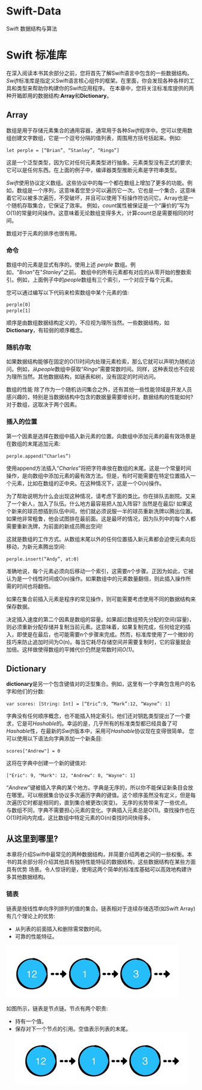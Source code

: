 # Swift-Data
Swift 数据结构与算法

# Swift 标准库

在深入阅读本书其余部分之前，您将首先了解Swift语言中包含的一些数据结构。*Swift*标准库是指定义Swift语言核心组件的框架。在里面，你会发现各种各样的工具和类型来帮助你构建你的Swift应用程序。
在本章中，您将关注标准库提供的两种开箱即用的数据结构:**Array**和**Dictionary**。

## Array

数组是用于存储元素集合的通用容器，通常用于各种*Swift*程序中。您可以使用数组创建文字数组，它是一个逗号分隔的值列表，周围用方括号括起来。例如:

`let perple = [“Brian”, “Stanley”, “Ringo”]`

这是一个泛型类型，因为它对任何元素类型进行抽象。元素类型没有正式的要求;它可以是任何东西。在上面的例子中，编译器类型推断元素是字符串类型。

*Swift*使用协议定义数组。这些协议中的每一个都在数组上增加了更多的功能。例如，数组是一个序列，这意味着您至少可以遍历它一次。它也是一个集合，这意味着它可以被多次遍历，不受破坏，并且可以使用下标操作符访问它。Array也是一个随机存取集合，它保证了效率。
例如，*count*属性被保证是一个“廉价的”写为O(1)的常量时间操作。这意味着无论数组变得多大，计算*count*总是需要相同的时间。

数组对于元素的排序也很有用。

### 命令
数组中的元素是显式有序的。使用上述 *perple* 数组。例如，"*Brian*"在"*Stanley*"之前。
数组中的所有元素都有对应的从零开始的整数索引。例如，上面例子中的*people*数组有三个索引，一个对应于每个元素。

您可以通过编写以下代码来检索数组中某个元素的值:
```
perple[0]
perple[1]
```
顺序是由数组数据结构定义的，不应视为理所当然。一些数据结构，如**Dictionary**，有较弱的顺序概念。

### 随机存取
如果数据结构能够在固定的O(1)时间内处理元素检索，那么它就可以声明为随机访问。例如，从*people*数组中获取“*Ringo*”需要常数时间。同样，这种表现也不应视为理所当然。其他数据结构，如链表和树，没有固定的时间访问。

数组的性能
除了作为一个随机访问集合之外，还有其他一些性能领域是开发人员感兴趣的，特别是当数据结构中包含的数据量需要增长时，数据结构的性能如何?对于数组，这取决于两个因素。

### 插入的位置
第一个因素是选择在数组中插入新元素的位置。向数组中添加元素的最有效场景是在数组的末尾追加元素:

`perple.append(“Charles”)`

使用append方法插入“*Charles*”将把字符串放在数组的末尾。这是一个常量时间操作，是向数组中添加元素的最有效方法。但是，有时可能需要在特定位置插入一个元素，比如在数组的正中央。在这种情况下，这是一个O(n)操作。

为了帮助说明为什么会出现这种情况，请考虑下面的类比。你在排队去剧院。又来了一个新人，加入了队伍。什么地方最容易把人加入阵容?
当然是在最后!
如果这个新来的球员想插到队伍中间，他们就必须说服一半的球员重新洗牌以腾出位置。
如果他非常粗鲁，他会试图排在最前面。这是最坏的情况，因为队列中的每个人都需要重新洗牌，为前面的新成员腾出空间!

这就是数组的工作方式。从数组末尾以外的任何位置插入新元素都会迫使元素向后移动，为新元素腾出空间:

`perple.insert(“Andy”, at:0)`

准确地说，每个元素必须向后移动一个索引，这需要*n*个步骤。正因为如此，它被认为是一个线性时间或O(n)操作。如果数组中的元素数量翻倍，则此插入操作所需的时间也将翻倍。

如果在集合前插入元素是程序的常见操作，则可能需要考虑使用不同的数据结构来保存数据。

决定插入速度的第二个因素是数组的容量。如果超过数组预先分配的空间(容量)，则必须重新分配存储并复制当前元素。这意味着，如果复制完成，任何给定的插入，即使是在最后，也可能需要n个步骤来完成。然而，标准库使用了一个微妙的技巧来防止追加时间为O(n)。每当它耗尽存储空间并需要复制时，它的容量就会加倍。这样做使得数组的平摊代价仍然是常数时间*O(1)*。

## Dictionary
**dictionary**是另一个包含键值对的泛型集合。例如，这里有一个字典包含用户的名字和他们的分数:

`var scores: [String: Int] = [“Eric”:9, “Mark”:12, “Wayne”: 1]`

字典没有任何顺序概念，也不能插入特定索引。他们还对钥匙类型提出了一个要求，它是可*Hashable*的。幸运的是，几乎所有的标准类型都已经具备了可*Hashable*性，在最新的*Swift*版本中，采用可*Hashable*协议现在变得很简单。
您可以使用以下语法向字典添加一个新条目:

`scores["Andrew"] = 0`

这将在字典中创建一个新的键值对:

`["Eric": 9, "Mark": 12, "Andrew": 0, "Wayne": 1]`

“*Andrew*”键被插入字典的某个地方。字典是无序的，所以你不能保证新条目会放在哪里。可以根据集合协议多次遍历字典的键值。这个顺序虽然没有定义，但是每次遍历它时都是相同的，直到集合被更改(突变)。
无序的劣势带来了一些优点。与数组不同，字典不需要担心元素的变化。字典插入元素总是O(1)。查找操作也在O(1)时间内完成，这比数组中特定元素的O(n)查找时间快得多。

## 从这里到哪里?

本章将介绍Swift中最常见的两种数据结构，并简要介绍两者之间的一些权衡。本书的其余部分将介绍其他具有独特性能特征的数据结构，这些数据结构在某些方面具有优势
场景。令人惊讶的是，使用这两个简单的标准库基础可以高效地构建许多其他数据结构。

### 链表
链表是按线性单向序列排列的值的集合。链表相对于连续存储选项(如Swift Array)有几个理论上的优势:
* 从列表的前面插入和删除需常数时间。
* 可靠的性能特征。

![链表](https://github.com/liwangwang123/Swift-Data/blob/master/images/B5B3CAB1-DB73-4374-9358-84C41883C1F0.png)

如图所示，链表是节点链。节点有两个职责:
* 持有一个值。
* 保存对下一个节点的引用。空值表示列表的末尾。
![链表](https://github.com/liwangwang123/Swift-Data/blob/master/images/B5B3CAB1-DB73-4374-9358-84C41883C1F0.png)
